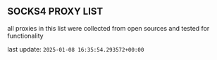 ## SOCKS4 PROXY LIST

all proxies in this list were collected from open sources and tested for functionality

last update: `2025-01-08 16:35:54.293572+00:00`